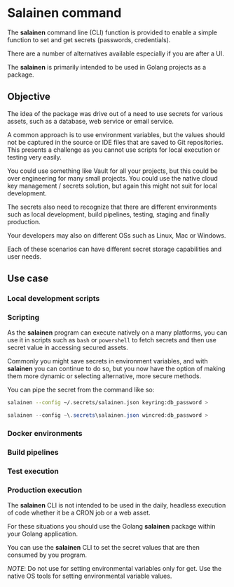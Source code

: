 # Salainen command

The **salainen** command line (CLI) function is provided to enable 
a simple function to set and get secrets (passwords, credentials).

There are a number of alternatives available especially if you are
after a UI.

The **salainen** is primarily intended to be used in Golang projects as 
a package.

## Objective

The idea of the package was drive out of a need to use secrets for 
various assets, such as a database, web service or email service.

A common approach is to use environment variables, but the values should
not be captured in the source or IDE files that are saved to Git 
repositories. This presents a challenge as you cannot use scripts for
local execution or testing very easily.

You could use something like Vault for all your projects, but this could be 
over engineering for many small projects.  You could use the native 
cloud key management / secrets solution, but again this might 
not suit for local development.

The secrets also need to recognize that there are different environments
such as local development, build pipelines, testing, staging and finally
production.

Your developers may also on different OSs such as Linux, Mac or Windows. 

Each of these scenarios can have different secret storage capabilities and
user needs.

## Use case

### Local development scripts

###  Scripting

As the **salainen** program can execute natively on a many platforms, you can use
it in scripts such as ``bash`` or ``powershell`` to fetch secrets and then use 
secret value in accessing secured assets.

Commonly you might save secrets in environment variables, and with **salainen**
you can continue to do so, but you now have the option of making them more
dynamic or selecting alternative, more secure methods.

You can pipe the secret from the command like so:

```bash
salainen --config ~/.secrets/salainen.json keyring:db_password > 
```

```powershell
salainen --config ~\.secrets\salainen.json wincred:db_password > 
```

### Docker environments

### Build pipelines

### Test execution

### Production execution

The **salainen** CLI is not intended to be used in the daily, headless execution of
code whether it be a CRON job or a web asset.

For these situations you should use the Golang **salainen** package within your 
Golang application.

You can use the **salainen** CLI to set the secret values that are then consumed
by you program. 

_NOTE_: Do not use for setting environmental variables only for get.  Use the native
OS tools for setting environmental variable values.
